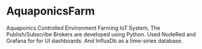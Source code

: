 # AquaponicsFarm
Aquaponics Controlled Environment Farming IoT System, The Publish/Subscribe Brokers are developed using Python. Used NodeRed  and Grafana for for UI dashboards.
And InfluxDb as a time-siries database.

